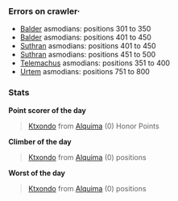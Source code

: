 ### Errors on crawler·
- [Balder](/#/ranking/Balder) asmodians: positions 301 to 350
- [Balder](/#/ranking/Balder) asmodians: positions 401 to 450
- [Suthran](/#/ranking/Suthran) asmodians: positions 401 to 450
- [Suthran](/#/ranking/Suthran) asmodians: positions 451 to 500
- [Telemachus](/#/ranking/Telemachus) asmodians: positions 351 to 400
- [Urtem](/#/ranking/Urtem) asmodians: positions 751 to 800


### Stats

**Point scorer of the day**
>[Ktxondo](/#/character/Alquima/34654) from [Alquima](/#/ranking/Alquima)  (0) Honor Points


**Climber of the day**
>[Ktxondo](/#/character/Alquima/34654) from [Alquima](/#/ranking/Alquima)  (0) positions


**Worst of the day**
>[Ktxondo](/#/character/Alquima/34654) from [Alquima](/#/ranking/Alquima)  (0) positions


